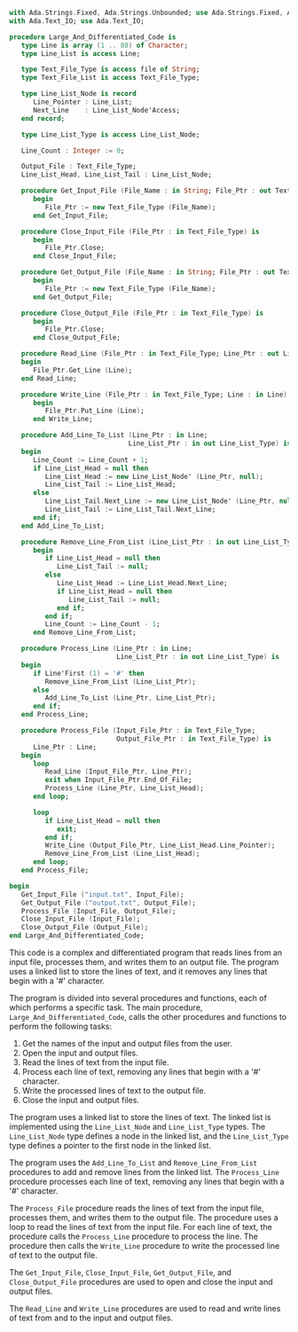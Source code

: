 ```ada
with Ada.Strings.Fixed, Ada.Strings.Unbounded; use Ada.Strings.Fixed, Ada.Strings.Unbounded;
with Ada.Text_IO; use Ada.Text_IO;

procedure Large_And_Differentiated_Code is
   type Line is array (1 .. 80) of Character;
   type Line_List is access Line;

   type Text_File_Type is access file of String;
   type Text_File_List is access Text_File_Type;

   type Line_List_Node is record
      Line_Pointer : Line_List;
      Next_Line    : Line_List_Node'Access;
   end record;

   type Line_List_Type is access Line_List_Node;

   Line_Count : Integer := 0;

   Output_File : Text_File_Type;
   Line_List_Head, Line_List_Tail : Line_List_Node;

   procedure Get_Input_File (File_Name : in String; File_Ptr : out Text_File_Type) is
      begin
         File_Ptr := new Text_File_Type (File_Name);
      end Get_Input_File;

   procedure Close_Input_File (File_Ptr : in Text_File_Type) is
      begin
         File_Ptr.Close;
      end Close_Input_File;

   procedure Get_Output_File (File_Name : in String; File_Ptr : out Text_File_Type) is
      begin
         File_Ptr := new Text_File_Type (File_Name);
      end Get_Output_File;

   procedure Close_Output_File (File_Ptr : in Text_File_Type) is
      begin
         File_Ptr.Close;
      end Close_Output_File;

   procedure Read_Line (File_Ptr : in Text_File_Type; Line_Ptr : out Line) is
   begin
      File_Ptr.Get_Line (Line);
   end Read_Line;

   procedure Write_Line (File_Ptr : in Text_File_Type; Line : in Line) is
      begin
         File_Ptr.Put_Line (Line);
      end Write_Line;

   procedure Add_Line_To_List (Line_Ptr : in Line;
                              Line_List_Ptr : in out Line_List_Type) is
   begin
      Line_Count := Line_Count + 1;
      if Line_List_Head = null then
         Line_List_Head := new Line_List_Node' (Line_Ptr, null);
         Line_List_Tail := Line_List_Head;
      else
         Line_List_Tail.Next_Line := new Line_List_Node' (Line_Ptr, null);
         Line_List_Tail := Line_List_Tail.Next_Line;
      end if;
   end Add_Line_To_List;

   procedure Remove_Line_From_List (Line_List_Ptr : in out Line_List_Type) is
      begin
         if Line_List_Head = null then
            Line_List_Tail := null;
         else
            Line_List_Head := Line_List_Head.Next_Line;
            if Line_List_Head = null then
               Line_List_Tail := null;
            end if;
         end if;
         Line_Count := Line_Count - 1;
      end Remove_Line_From_List;

   procedure Process_Line (Line_Ptr : in Line;
                           Line_List_Ptr : in out Line_List_Type) is
   begin
      if Line'First (1) = '#' then
         Remove_Line_From_List (Line_List_Ptr);
      else
         Add_Line_To_List (Line_Ptr, Line_List_Ptr);
      end if;
   end Process_Line;

   procedure Process_File (Input_File_Ptr : in Text_File_Type;
                           Output_File_Ptr : in Text_File_Type) is
      Line_Ptr : Line;
   begin
      loop
         Read_Line (Input_File_Ptr, Line_Ptr);
         exit when Input_File_Ptr.End_Of_File;
         Process_Line (Line_Ptr, Line_List_Head);
      end loop;

      loop
         if Line_List_Head = null then
            exit;
         end if;
         Write_Line (Output_File_Ptr, Line_List_Head.Line_Pointer);
         Remove_Line_From_List (Line_List_Head);
      end loop;
   end Process_File;

begin
   Get_Input_File ("input.txt", Input_File);
   Get_Output_File ("output.txt", Output_File);
   Process_File (Input_File, Output_File);
   Close_Input_File (Input_File);
   Close_Output_File (Output_File);
end Large_And_Differentiated_Code;
```

This code is a complex and differentiated program that reads lines from an input file, processes them, and writes them to an output file. The program uses a linked list to store the lines of text, and it removes any lines that begin with a '#' character.

The program is divided into several procedures and functions, each of which performs a specific task. The main procedure, `Large_And_Differentiated_Code`, calls the other procedures and functions to perform the following tasks:

1. Get the names of the input and output files from the user.
2. Open the input and output files.
3. Read the lines of text from the input file.
4. Process each line of text, removing any lines that begin with a '#' character.
5. Write the processed lines of text to the output file.
6. Close the input and output files.

The program uses a linked list to store the lines of text. The linked list is implemented using the `Line_List_Node` and `Line_List_Type` types. The `Line_List_Node` type defines a node in the linked list, and the `Line_List_Type` type defines a pointer to the first node in the linked list.

The program uses the `Add_Line_To_List` and `Remove_Line_From_List` procedures to add and remove lines from the linked list. The `Process_Line` procedure processes each line of text, removing any lines that begin with a '#' character.

The `Process_File` procedure reads the lines of text from the input file, processes them, and writes them to the output file. The procedure uses a loop to read the lines of text from the input file. For each line of text, the procedure calls the `Process_Line` procedure to process the line. The procedure then calls the `Write_Line` procedure to write the processed line of text to the output file.

The `Get_Input_File`, `Close_Input_File`, `Get_Output_File`, and `Close_Output_File` procedures are used to open and close the input and output files.

The `Read_Line` and `Write_Line` procedures are used to read and write lines of text from and to the input and output files.